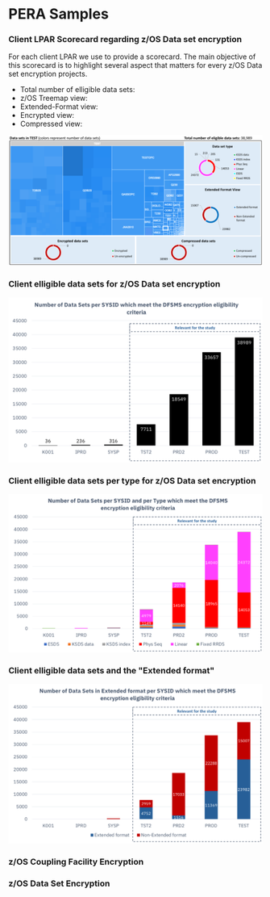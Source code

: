 # PERA Samples

### Client LPAR Scorecard regarding z/OS Data set encryption
  For each client LPAR we use to provide a scorecard. The main objective of this scorecard is to highlight several aspect that matters for every z/OS Data set encryption projects.
  * Total number of elligible data sets:
  * z/OS Treemap view:
  * Extended-Format view:
  * Encrypted view:
  * Compressed view:

  ![alt text](https://github.com/guikarai/PERA/blob/master/IMAGES/pera-scorecard.png)

### Client elligible data sets for z/OS Data set encryption
  ![alt text](https://github.com/guikarai/PERA/blob/master/IMAGES/pera-dataset.png)

### Client elligible data sets per type for z/OS Data set encryption
  ![alt text](https://github.com/guikarai/PERA/blob/master/IMAGES/pera-per-type.png)

### Client elligible data sets and the "Extended format"
  ![alt text](https://github.com/guikarai/PERA/blob/master/IMAGES/pera-extended.png)


### z/OS Coupling Facility Encryption

### z/OS Data Set Encryption
